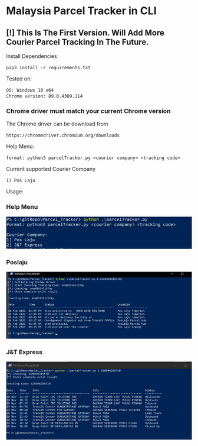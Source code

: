 # Malaysia Parcel Tracker in CLI

 ## [!] This Is The First Version. Will Add More Courier Parcel Tracking In The Future.
 Install Dependencies
 ```
 pip3 install -r requirements.txt
 ```
 Tested on:
 ```
 OS: Windows 10 x64
 Chrome version: 89.0.4389.114
 ```
 ### Chrome driver must match your current Chrome version
 The Chrome driver can be download from 
 ```
 https://chromedriver.chromium.org/downloads
 ```

 Help Menu:
 ```
format: python3 parcelTracker.py <courier company> <tracking code>
```
Current supported Courier Company
```
1) Pos Laju
```
 Usage:

### Help Menu
 ![alt text](image/help.png)


### Poslaju
 ![alt text](image/poslajuPoC.png)


### J&T Express
 ![alt text](image/jtexpressPoC.png)